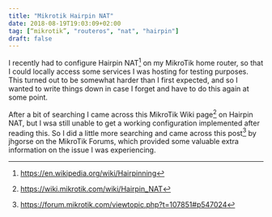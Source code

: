 ```yaml
---
title: "Mikrotik Hairpin NAT"
date: 2018-08-19T19:03:09+02:00
tag: [“mikrotik”, "routeros", "nat", "hairpin"]
draft: false
---
```


I recently had to configure Hairpin NAT[^wikipedia] on my MikroTik home router, so that I could locally access some services I was hosting for testing purposes. This turned out to be somewhat harder than I first expected, and so I wanted to write things down in case I forget and have to do this again at some point.

After a bit of searching I came across this MikroTik Wiki page[^mikrotik-wiki] on Hairpin NAT, but I wsa still unable to get a working configuration implemented after reading this. So I did a little more searching and came across this post[^mikrotik-forum] by jhgorse on the MikroTik Forums, which provided some valuable extra information on the issue I was experiencing.


 [^wikipedia]: https://en.wikipedia.org/wiki/Hairpinning
 [^mikrotik-wiki]: https://wiki.mikrotik.com/wiki/Hairpin_NAT
 [^mikrotik-forum]: https://forum.mikrotik.com/viewtopic.php?t=107851#p547024
